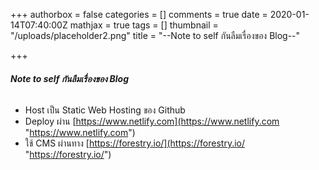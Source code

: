 +++
authorbox = false
categories = []
comments = true
date = 2020-01-14T07:40:00Z
mathjax = true
tags = []
thumbnail = "/uploads/placeholder2.png"
title = "--Note to self กันลืมเรื่องของ Blog--"

+++
###### **Note to self กันลืมเรื่องของ Blog**

* Host เป็น Static Web Hosting ของ Github
* Deploy ผ่าน [https://www.netlify.com](https://www.netlify.com "https://www.netlify.com")
* ใช้ CMS ผ่านทาง [https://forestry.io/](https://forestry.io/ "https://forestry.io/")